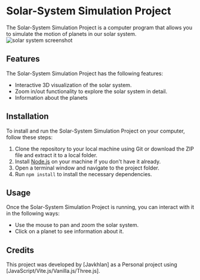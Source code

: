 # Solar-System Simulation Project

The Solar-System Simulation Project is a computer program that allows you to simulate the motion of planets in our solar system.
![solar system screenshot](https://imgur.com/a/DqyxlKe)

## Features

The Solar-System Simulation Project has the following features:

- Interactive 3D visualization of the solar system.
- Zoom in/out functionality to explore the solar system in detail.
- Information about the planets

## Installation

To install and run the Solar-System Simulation Project on your computer, follow these steps:

1. Clone the repository to your local machine using Git or download the ZIP file and extract it to a local folder.
2. Install [Node.js](https://nodejs.org/) on your machine if you don't have it already.
3. Open a terminal window and navigate to the project folder.
4. Run `npm install` to install the necessary dependencies.

## Usage

Once the Solar-System Simulation Project is running, you can interact with it in the following ways:

- Use the mouse to pan and zoom the solar system.
- Click on a planet to see information about it.

## Credits

This project was developed by [Javkhlan] as a Personal project using [JavaScript/Vite.js/Vanilla.js/Three.js].
